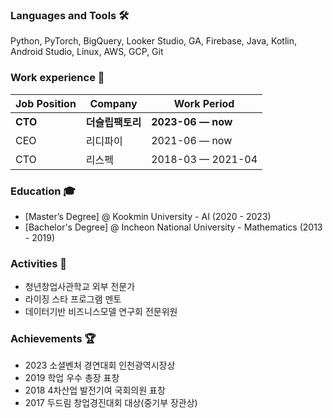 ### Languages and Tools 🛠️
Python, PyTorch, BigQuery, Looker Studio, GA, Firebase, Java, Kotlin, Android Studio, Linux, AWS, GCP, Git

### Work experience 👔
| Job Position                  | Company                    | Work Period       |
| ----------------------------- | -------------------------- | ----------------- |
| **CTO**                       | **더슬립팩토리**            | **2023-06 — now** |
| CEO                           | 리디파이                    | 2021-06 — now     |
| CTO                           | 리스펙                      | 2018-03 — 2021-04 |

### Education 🎓
- [Master’s Degree] @ Kookmin University - AI (2020 - 2023)
- [Bachelor's Degree] @ Incheon National University - Mathematics (2013 - 2019)


### Activities 🐾
- 청년창업사관학교 외부 전문가
- 라이징 스타 프로그램 멘토
- 데이터기반 비즈니스모델 연구회 전문위원

### Achievements 🏆
- 2023 소셜벤처 경연대회 인천광역시장상
- 2019 학업 우수 총장 표창
- 2018 4차산업 발전기여 국회의원 표창
- 2017 두드림 창업경진대회 대상(중기부 장관상)
